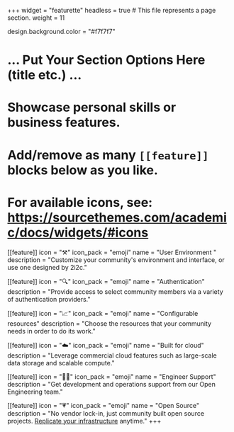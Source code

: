 +++
widget = "featurette"
headless = true  # This file represents a page section.
weight = 11

design.background.color = "#f7f7f7"

# ... Put Your Section Options Here (title etc.) ...

# Showcase personal skills or business features.
# Add/remove as many `[[feature]]` blocks below as you like.
# For available icons, see: https://sourcethemes.com/academic/docs/widgets/#icons
[[feature]]
  icon = "⚒️"
  icon_pack = "emoji"
  name = "User Environment "
  description = "Customize your community's environment and interface, or use one designed by 2i2c."

[[feature]]
  icon = "🔍"
  icon_pack = "emoji"
  name = "Authentication"
  description = "Provide access to select community members via a variety of authentication providers."

[[feature]]
  icon = "📈"
  icon_pack = "emoji"
  name = "Configurable resources"
  description = "Choose the resources that your community needs in order to do its work."

[[feature]]
  icon = "☁️"
  icon_pack = "emoji"
  name = "Built for cloud"
  description = "Leverage commercial cloud features such as large-scale data storage and scalable compute."

[[feature]]
  icon = "👷‍♀️"
  icon_pack = "emoji"
  name = "Engineer Support"
  description = "Get development and operations support from our Open Engineering team."

[[feature]]
  icon = "💗"
  icon_pack = "emoji"
  name = "Open Source"
  description = "No vendor lock-in, just community built open source projects. [Replicate your infrastructure](/right-to-replicate) anytime."
+++
